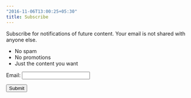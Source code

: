 ```yaml
---
"2016-11-06T13:00:25+05:30"
title: Subscribe
---
```


Subscribe for notifications of future content. Your email is not shared with anyone else.  

* No spam  
* No promotions  
* Just the content you want  



<form action="/thanks/" name="subscribe" method="POST" data-netlify="true">
  <p>
    <label>Email: <input type="text" name="email" /></label>
  </p>
  <p>
    <button type="submit">Submit</button>
  </p>
</form>